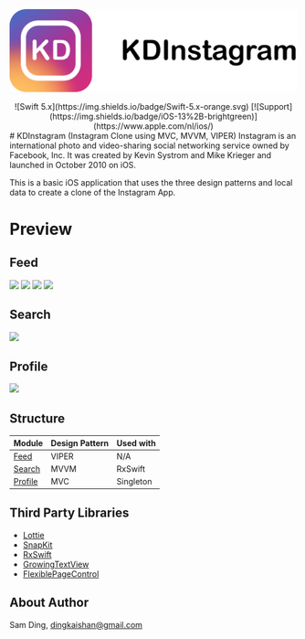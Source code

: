 ![](/Github&#32;Assets/Cover.png)
<div align="center">
 ![Swift 5.x](https://img.shields.io/badge/Swift-5.x-orange.svg)
 [![Support](https://img.shields.io/badge/iOS-13%2B-brightgreen)](https://www.apple.com/nl/ios/)
</div>
# KDInstagram (Instagram Clone using MVC, MVVM, VIPER)
Instagram is an international photo and video-sharing social networking service owned by Facebook, Inc. It was created by Kevin Systrom and Mike Krieger and launched in October 2010 on iOS. <br>

This is a basic iOS application that uses the three design patterns and local data to create a clone of the Instagram App.
# Preview

## Feed
![](https://media.giphy.com/media/j6pvgqTejOcUq4NRqM/giphy.gif)
![](https://media.giphy.com/media/QZJ49a584hbRMDVSEB/giphy.gif)
![](https://media.giphy.com/media/PicuUSM8BBr0nUNrUB/giphy.gif)
![](https://media.giphy.com/media/dCFfL94UOaz0zDqj1E/giphy.gif)
## Search
![](https://media.giphy.com/media/YQMMwhO1tI53j7PfBr/giphy.gif)

## Profile
![](https://media.giphy.com/media/lqA9LJmheIY0o14vXU/giphy.gif)



## Structure
Module | Design Pattern | Used with
---- | -------------- | ------------
<a href="https://github.com/dks333/KDInstagram/tree/master/KDInstagram/KDInstagram/Feed%20(VIPER)">Feed</a> | &#32; &#32; VIPER | &#32; &#32; N/A
<a href="https://github.com/dks333/KDInstagram/tree/master/KDInstagram/KDInstagram/Search%20(MVVM)">Search</a> | &#32; &#32; MVVM | RxSwift
<a href="https://github.com/dks333/KDInstagram/tree/master/KDInstagram/KDInstagram/Profile%20(MVC)">Profile</a> | &#32; &#32; MVC | Singleton
## Third Party Libraries

- <a href="http://airbnb.io/lottie/#/README">Lottie</a>
- <a href="https://github.com/SnapKit/SnapKit">SnapKit</a>
- <a href="https://github.com/ReactiveX/RxSwift">RxSwift</a>
- <a href="https://github.com/KennethTsang/GrowingTextView">GrowingTextView</a>
- <a href="https://github.com/shima11/FlexiblePageControl">FlexiblePageControl</a>



## About Author
Sam Ding, [dingkaishan@gmail.com](mailto:dingkaishan@gmail.com)
